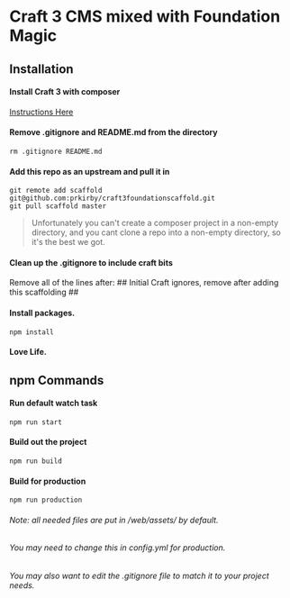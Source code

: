 # Craft 3 CMS mixed with Foundation Magic

## Installation

#### Install Craft 3 with composer

[Instructions Here](https://github.com/craftcms/docs/blob/v3/en/installation.md)

#### Remove .gitignore and README.md from the directory

    rm .gitignore README.md

#### Add this repo as an upstream and pull it in

    git remote add scaffold git@github.com:prkirby/craft3foundationscaffold.git
    git pull scaffold master

>Unfortunately you can't create a composer project in a non-empty directory,
>and you cant clone a repo into a non-empty directory, so it's the best we got.

#### Clean up the .gitignore to include craft bits

Remove all of the lines after:
    ## Initial Craft ignores, remove after adding this scaffolding ##

#### Install packages.

    npm install

#### Love Life.


## npm Commands

#### Run default watch task
    npm run start

#### Build out the project
    npm run build

#### Build for production
    npm run production

###### Note: all needed files are put in /web/assets/ by default.
###### You may need to change this in config.yml for production.
###### You may also want to edit the .gitignore file to match it to your project needs.
